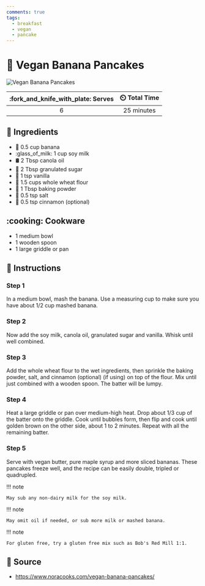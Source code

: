 ```yaml
---
comments: true
tags:
  - breakfast
  - vegan
  - pancake
---
```

# :pancakes: Vegan Banana Pancakes

![Vegan Banana Pancakes](../assets/images/vegan-banana-pancakes.jpg)

| :fork_and_knife_with_plate: Serves | :timer_clock: Total Time |
|:----------------------------------:|:-----------------------: |
| 6 | 25 minutes |

## :salt: Ingredients

- :banana: 0.5 cup banana
- :glass_of_milk: 1 cup soy milk
- :oil_drum: 2 Tbsp canola oil
- :candy: 2 Tbsp granulated sugar
- :icecream: 1 tsp vanilla
- :ear_of_rice: 1.5 cups whole wheat flour
- :dash: 1 Tbsp baking powder
- :salt: 0.5 tsp salt
- :custard: 0.5 tsp cinnamon (optional)

## :cooking: Cookware

- 1 medium bowl
- 1 wooden spoon
- 1 large griddle or pan

## :pencil: Instructions

### Step 1

In a medium bowl, mash the banana. Use a measuring cup to make sure you have about 1/2 cup mashed banana.

### Step 2

Now add the soy milk, canola oil, granulated sugar and vanilla. Whisk until well combined.

### Step 3

Add the whole wheat flour to the wet ingredients, then sprinkle the baking powder, salt, and cinnamon (optional) (if
using) on top of the flour. Mix until just combined with a wooden spoon. The batter will be lumpy.

### Step 4

Heat a large griddle or pan over medium-high heat. Drop about 1/3 cup of the batter onto the griddle. Cook until bubbles
form, then flip and cook until golden brown on the other side, about 1 to 2 minutes. Repeat with all the remaining
batter.

### Step 5

Serve with vegan butter, pure maple syrup and more sliced bananas. These pancakes freeze well, and the recipe can be
easily double, tripled or quadrupled.

!!! note

    May sub any non-dairy milk for the soy milk.

!!! note

    May omit oil if needed, or sub more milk or mashed banana.

!!! note

    For gluten free, try a gluten free mix such as Bob's Red Mill 1:1.

## :link: Source

- <https://www.noracooks.com/vegan-banana-pancakes/>
